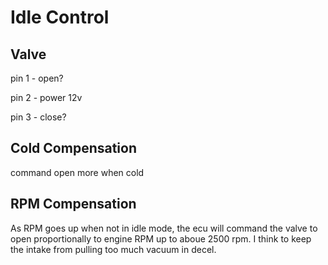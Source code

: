 # Idle Control
## Valve 
pin 1 - open?

pin 2 - power 12v

pin 3 - close?

## Cold Compensation
command open more when cold

## RPM Compensation
As RPM goes up when not in idle mode, the ecu will command the valve to open proportionally to engine RPM up to aboue 2500 rpm. I think to keep the intake from pulling too much vacuum in decel.

